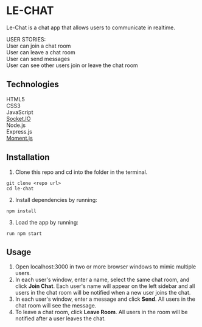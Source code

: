 # LE-CHAT

Le-Chat is a chat app that allows users to communicate in realtime. 

USER STORIES:  
User can join a chat room  
User can leave a chat room  
User can send messages  
User can see other users join or leave the chat room  

## Technologies

HTML5  
CSS3  
JavaScript  
[Socket.IO](https://socket.io/)  
Node.js  
Express.js  
[Moment.js](https://momentjs.com/)  

## Installation

1. Clone this repo and cd into the folder in the terminal.  

```  
git clone <repo url>  
cd le-chat 
```  

2. Install dependencies by running:
```  
npm install
```  

3. Load the app by running:
```  
run npm start
```  

## Usage
1. Open localhost:3000 in two or more browser windows to mimic multiple users.  
2. In each user's window, enter a name, select the same chat room, and click **Join Chat**. Each user's name will appear on the left sidebar and all users in the chat room will be notified when a new user joins the chat.  
3. In each user's window, enter a message and click **Send**. All users in the chat room will see the message.  
4. To leave a chat room, click **Leave Room**. All users in the room will be notified after a user leaves the chat.  
